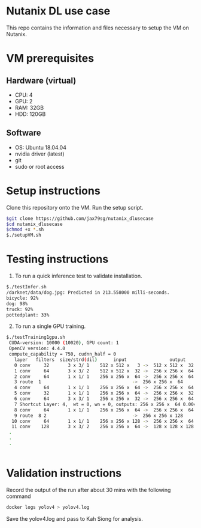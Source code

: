 # Nutanix DL use case
This repo contains the information and files necessary to setup the VM on Nutanix.

# VM prerequisites
## Hardware (virtual)
- CPU: 4 
- GPU: 2
- RAM: 32GB
- HDD: 120GB

## Software
- OS: Ubuntu 18.04.04
- nvidia driver (latest)
- git
- sudo or root access

# Setup instructions
Clone this repository onto the VM.
Run the setup script. 
```bash
$git clone https://github.com/jax79sg/nutanix_dlusecase
$cd nutanix_dlusecase
$chmod +x *.sh
$./setupVM.sh
```
# Testing instructions
1. To run a quick inference test to validate installation.
```bash
$./testInfer.sh
/darknet/data/dog.jpg: Predicted in 213.558000 milli-seconds.
bicycle: 92%
dog: 98%
truck: 92%
pottedplant: 33%
```

2. To run a single GPU training. 
```bash
$./testTraining1gpu.sh
 CUDA-version: 10000 (10020), GPU count: 1  
 OpenCV version: 4.4.0
 compute_capability = 750, cudnn_half = 0 
   layer   filters  size/strd(dil)      input                output
   0 conv     32       3 x 3/ 1    512 x 512 x   3 ->  512 x 512 x  32 0.453 BF
   1 conv     64       3 x 3/ 2    512 x 512 x  32 ->  256 x 256 x  64 2.416 BF
   2 conv     64       1 x 1/ 1    256 x 256 x  64 ->  256 x 256 x  64 0.537 BF
   3 route  1 		                           ->  256 x 256 x  64 
   4 conv     64       1 x 1/ 1    256 x 256 x  64 ->  256 x 256 x  64 0.537 BF
   5 conv     32       1 x 1/ 1    256 x 256 x  64 ->  256 x 256 x  32 0.268 BF
   6 conv     64       3 x 3/ 1    256 x 256 x  32 ->  256 x 256 x  64 2.416 BF
   7 Shortcut Layer: 4,  wt = 0, wn = 0, outputs: 256 x 256 x  64 0.004 BF
   8 conv     64       1 x 1/ 1    256 x 256 x  64 ->  256 x 256 x  64 0.537 BF
   9 route  8 2 	                           ->  256 x 256 x 128 
  10 conv     64       1 x 1/ 1    256 x 256 x 128 ->  256 x 256 x  64 1.074 BF
  11 conv    128       3 x 3/ 2    256 x 256 x  64 ->  128 x 128 x 128 2.416 BF
 .
 .
 .
 
```

# Validation instructions
Record the output of the run after about 30 mins with the following command
```bash
docker logs yolov4 > yolov4.log
```
Save the yolov4.log and pass to Kah Siong for analysis.
